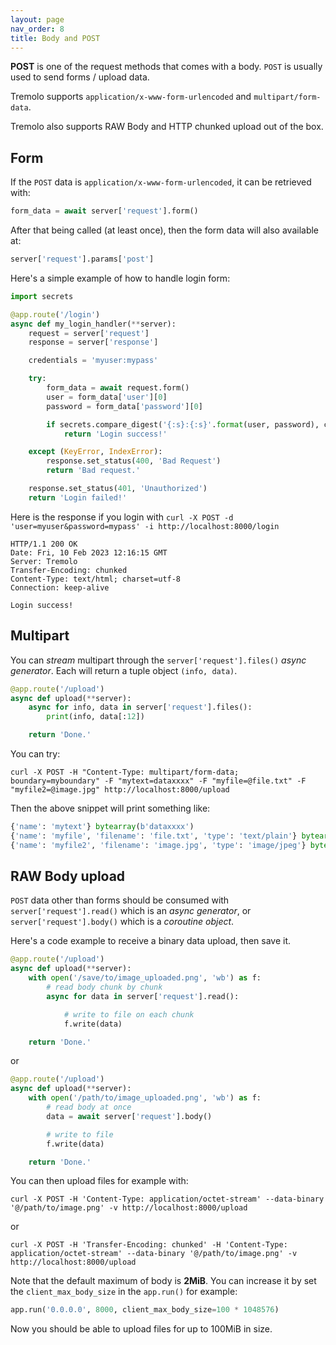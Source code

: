 ```yaml
---
layout: page
nav_order: 8
title: Body and POST
---
```


**POST** is one of the request methods that comes with a body. `POST` is usually used to send forms / upload data.

Tremolo supports `application/x-www-form-urlencoded` and `multipart/form-data`.

Tremolo also supports RAW Body and HTTP chunked upload out of the box.

## Form

If the `POST` data is `application/x-www-form-urlencoded`, it can be retrieved with:

```python
form_data = await server['request'].form()
```

After that being called (at least once), then the form data will also available at:

```python
server['request'].params['post']
```

Here's a simple example of how to handle login form:

```python
import secrets

@app.route('/login')
async def my_login_handler(**server):
    request = server['request']
    response = server['response']

    credentials = 'myuser:mypass'

    try:
        form_data = await request.form()
        user = form_data['user'][0]
        password = form_data['password'][0]

        if secrets.compare_digest('{:s}:{:s}'.format(user, password), credentials):
            return 'Login success!'

    except (KeyError, IndexError):
        response.set_status(400, 'Bad Request')
        return 'Bad request.'

    response.set_status(401, 'Unauthorized')
    return 'Login failed!'
```

Here is the response if you login with `curl -X POST -d 'user=myuser&password=mypass' -i http://localhost:8000/login`

```
HTTP/1.1 200 OK
Date: Fri, 10 Feb 2023 12:16:15 GMT
Server: Tremolo
Transfer-Encoding: chunked
Content-Type: text/html; charset=utf-8
Connection: keep-alive

Login success!
```

## Multipart
You can *stream* multipart through the `server['request'].files()` *async generator*. Each will return a tuple object `(info, data)`.

```python
@app.route('/upload')
async def upload(**server):
    async for info, data in server['request'].files():
        print(info, data[:12])

    return 'Done.'
```
You can try:
```
curl -X POST -H "Content-Type: multipart/form-data; boundary=myboundary" -F "mytext=dataxxxx" -F "myfile=@file.txt" -F "myfile2=@image.jpg" http://localhost:8000/upload
```

Then the above snippet will print something like:

```python
{'name': 'mytext'} bytearray(b'dataxxxx')
{'name': 'myfile', 'filename': 'file.txt', 'type': 'text/plain'} bytearray(b'datayyyy\n')
{'name': 'myfile2', 'filename': 'image.jpg', 'type': 'image/jpeg'} bytearray(b'\xff\xd8\xff\xe0\x00\x10JFIF\x00\x01')
```

## RAW Body upload

`POST` data other than forms should be consumed with `server['request'].read()` which is an *async generator*, or `server['request'].body()` which is a *coroutine object*.

Here's a code example to receive a binary data upload, then save it.

```python
@app.route('/upload')
async def upload(**server):
    with open('/save/to/image_uploaded.png', 'wb') as f:
        # read body chunk by chunk
        async for data in server['request'].read():

            # write to file on each chunk
            f.write(data)

    return 'Done.'
```

or

```python
@app.route('/upload')
async def upload(**server):
    with open('/path/to/image_uploaded.png', 'wb') as f:
        # read body at once
        data = await server['request'].body()

        # write to file
        f.write(data)

    return 'Done.'
```

You can then upload files for example with:

```
curl -X POST -H 'Content-Type: application/octet-stream' --data-binary '@/path/to/image.png' -v http://localhost:8000/upload
```

or


```
curl -X POST -H 'Transfer-Encoding: chunked' -H 'Content-Type: application/octet-stream' --data-binary '@/path/to/image.png' -v http://localhost:8000/upload
```

Note that the default maximum of body is **2MiB**. You can increase it by set the `client_max_body_size` in the `app.run()` for example:
```python
app.run('0.0.0.0', 8000, client_max_body_size=100 * 1048576)
```

Now you should be able to upload files for up to 100MiB in size.
